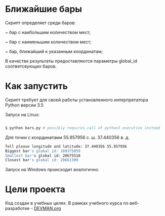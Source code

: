 # Ближайшие бары

Скрипт определяет среди баров: 

~ бар с  наибольшим количеством мест;

~ бар с наименьшим количеством мест;

~ бар, ближайший к указанным координатам;

В качестве результаты предоставляются параметры global_id соответсвующих баров.

# Как запустить

Скрипт требует для своей работы установленного интерпретатора Python версии 3.5

Запуск на Linux:

```bash

$ python bars.py # possibly requires call of python3 executive instead of just python
```
Для точки с координатами 55.957956 с. ш. 37.440356 в. д. 

```bash
Tell please longitude and latitude: 37.440356 55.957956
Biggest bar's global id: 169375059
Smallest bar's global id: 20675518
Closest bar's global id: 20661309

```

Запуск на Windows происходит аналогично.

# Цели проекта

Код создан в учебных целях. В рамках учебного курса по веб-разработке - [DEVMAN.org](https://devman.org)
